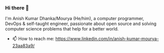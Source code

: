 ### Hi there 👋
<!-- <img src="https://github.com/Anishmourya/anishmourya/blob/main/anish.png" align="right">
 -->
I'm Anish Kumar Dhanka/Mourya (He/him), a computer programmer, DevOps & self-taught engineer, passionate about open source and solving computer science problems that help for a better world.

- 📫 How to reach me: https://www.linkedin.com/in/anish-kumar-mourya-23aa83a9/
 <!--
**Anishmourya/anishmourya** is a ✨ _special_ ✨ repository because its `README.md` (this file) appears on your GitHub profile.
Here are some ideas to get you started:

- 🔭 I’m currently working on ...
- 🌱 I’m currently learning ...
- 👯 I’m looking to collaborate on ...
- 🤔 I’m looking for help with ...
- 💬 Ask me about ...
- 📫 How to reach me: ...
- 😄 Pronouns: ...
- ⚡ Fun fact: ...
-->

